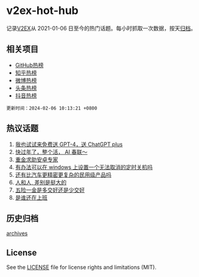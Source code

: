 # v2ex-hot-hub

 记录[V2EX](https://www.v2ex.com/)从 2021-01-06 日至今的热门话题。每小时抓取一次数据，按天[归档](archives)。
 
 ## 相关项目

- [GitHub热榜](https://github.com/snaildev/github-hot-hub)
- [知乎热榜](https://github.com/snaildev/zhihu-hot-hub)
- [微博热榜](https://github.com/snaildev/weibo-hot-hub)
- [头条热榜](https://github.com/snaildev/toutiao-hot-hub)
- [抖音热榜](https://github.com/snaildev/douyin-hot-hub)


 `更新时间：2024-02-06 10:13:21 +0800`

## 热议话题

1. [我也试试来免费送 GPT-4，送 ChatGPT plus](https://www.v2ex.com/t/1014462)
1. [快过年了，整个活， AI 春联～](https://www.v2ex.com/t/1014312)
1. [重金求助安卓专家](https://www.v2ex.com/t/1014363)
1. [有办法可以在 windows 上设置一个无法取消的定时关机吗](https://www.v2ex.com/t/1014378)
1. [还有比汽车更精密更复杂的民用级产品吗](https://www.v2ex.com/t/1014429)
1. [人和人, 差别是挺大的](https://www.v2ex.com/t/1014366)
1. [五险一金是多交好还是少交好](https://www.v2ex.com/t/1014439)
1. [是谁还在上班](https://www.v2ex.com/t/1014557)

## 历史归档

[archives](archives)

## License

See the [LICENSE](LICENSE) file for license rights and limitations (MIT).

